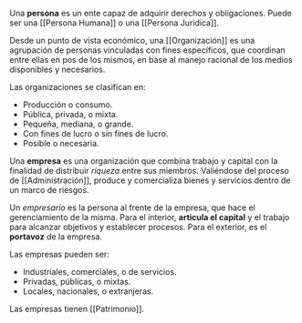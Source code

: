 Una **persona** es un ente capaz de adquirir derechos y obligaciones. Puede ser una [[Persona Humana]] o una [[Persona Jurídica]].

Desde un punto de vista económico, una [[Organización]] es una agrupación de personas vinculadas con fines específicos, que coordinan entre ellas en pos de los mismos, en base al manejo racional de los medios disponibles y necesarios.

Las organizaciones se clasifican en:

- Producción o consumo.
- Pública, privada, o mixta.
- Pequeña, mediana, o grande.
- Con fines de lucro o sin fines de lucro.
- Posible o necesaria.

Una **empresa** es una organización que combina trabajo y capital con la finalidad de distribuir _riqueza_ entre sus miembros. Valiéndose del proceso de [[Administración]], produce y comercializa bienes y servicios dentro de un marco de riesgos.

Un _empresario_ es la persona al frente de la empresa, que hace el gerenciamiento de la misma. Para el interior, **articula el capital** y el trabajo para alcanzar objetivos y establecer procesos. Para el exterior, es el **portavoz** de la empresa.

Las empresas pueden ser:

- Industriales, comerciales, o de servicios.
- Privadas, públicas, o mixtas.
- Locales, nacionales, o extranjeras.

Las empresas tienen [[Patrimonio]].

